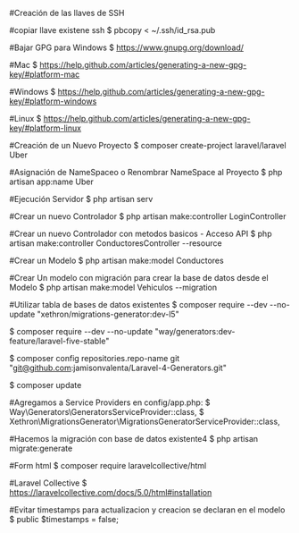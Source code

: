 #Creación de las llaves de SSH

#copiar llave existene ssh
$ pbcopy < ~/.ssh/id_rsa.pub

#Bajar GPG para Windows
$ https://www.gnupg.org/download/

#Mac
$ https://help.github.com/articles/generating-a-new-gpg-key/#platform-mac

#Windows
$ https://help.github.com/articles/generating-a-new-gpg-key/#platform-windows

#Linux
$ https://help.github.com/articles/generating-a-new-gpg-key/#platform-linux

#Creación de un Nuevo Proyecto
$ composer create-project laravel/laravel Uber

#Asignación de NameSpaceo o Renombrar NameSpace al Proyecto
$ php artisan app:name Uber

#Ejecución Servidor 
$ php artisan serv

#Crear un nuevo Controlador
$ php artisan make:controller LoginController

#Crear un nuevo Controlador con metodos basicos - Acceso API
$ php artisan make:controller ConductoresController --resource

#Crear un Modelo
$ php artisan make:model Conductores

#Crear Un modelo con migración para crear la base de datos desde el Modelo
$ php artisan make:model Vehiculos --migration

#Utilizar tabla de bases de datos existentes
$ composer require --dev --no-update "xethron/migrations-generator:dev-l5"

$ composer require --dev --no-update "way/generators:dev-feature/laravel-five-stable"

$ composer config repositories.repo-name git "git@github.com:jamisonvalenta/Laravel-4-Generators.git"

$ composer update

#Agregamos a Service Providers en config/app.php:
$ Way\Generators\GeneratorsServiceProvider::class,
$ Xethron\MigrationsGenerator\MigrationsGeneratorServiceProvider::class,

#Hacemos la migración con base de datos existente4
$ php artisan migrate:generate

#Form html
$ composer require laravelcollective/html

#Laravel Collective
$ https://laravelcollective.com/docs/5.0/html#installation

#Evitar timestamps para actualizacion y creacion se declaran en el modelo
$ public $timestamps = false;